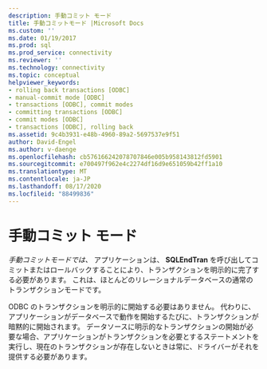 ```yaml
---
description: 手動コミット モード
title: 手動コミットモード |Microsoft Docs
ms.custom: ''
ms.date: 01/19/2017
ms.prod: sql
ms.prod_service: connectivity
ms.reviewer: ''
ms.technology: connectivity
ms.topic: conceptual
helpviewer_keywords:
- rolling back transactions [ODBC]
- manual-commit mode [ODBC]
- transactions [ODBC], commit modes
- committing transactions [ODBC]
- commit modes [ODBC]
- transactions [ODBC], rolling back
ms.assetid: 9c4b3931-e48b-4960-89a2-5697537e9f51
author: David-Engel
ms.author: v-daenge
ms.openlocfilehash: cb576166242078707846e005b958143812fd5901
ms.sourcegitcommit: e700497f962e4c2274df16d9e651059b42ff1a10
ms.translationtype: MT
ms.contentlocale: ja-JP
ms.lasthandoff: 08/17/2020
ms.locfileid: "88499836"
---
```

# <a name="manual-commit-mode"></a>手動コミット モード
*手動コミットモードでは、* アプリケーションは、 **SQLEndTran** を呼び出してコミットまたはロールバックすることにより、トランザクションを明示的に完了する必要があります。 これは、ほとんどのリレーショナルデータベースの通常のトランザクションモードです。  
  
 ODBC のトランザクションを明示的に開始する必要はありません。 代わりに、アプリケーションがデータベースで動作を開始するたびに、トランザクションが暗黙的に開始されます。 データソースに明示的なトランザクションの開始が必要な場合、アプリケーションがトランザクションを必要とするステートメントを実行し、現在のトランザクションが存在しないときは常に、ドライバーがそれを提供する必要があります。
